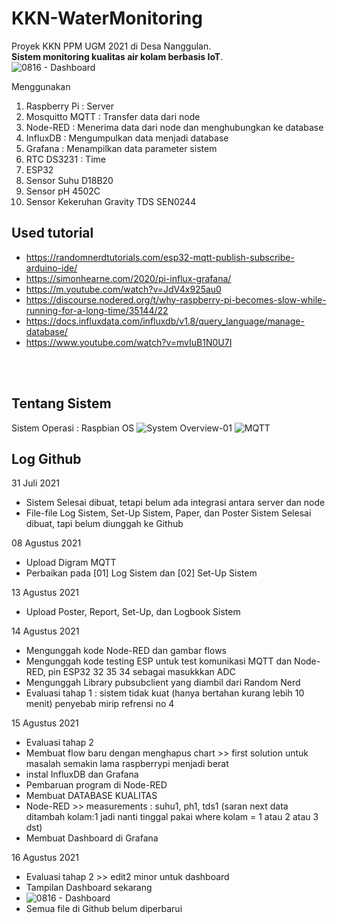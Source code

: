 # KKN-WaterMonitoring
Proyek KKN PPM UGM 2021 di Desa Nanggulan. <br>
**Sistem monitoring kualitas air kolam berbasis IoT**. <br>
![0816 - Dashboard](https://user-images.githubusercontent.com/77771888/129511819-f9261d32-d0b8-4f76-95cd-6414af761b8c.png)

Menggunakan <br> 
  1. Raspberry Pi : Server
  2. Mosquitto MQTT : Transfer data dari node
  3. Node-RED : Menerima data dari node dan menghubungkan ke database
  4. InfluxDB : Mengumpulkan data menjadi database
  5. Grafana : Menampilkan data parameter sistem
  6. RTC DS3231 : Time
  7. ESP32 
  8. Sensor Suhu D18B20
  9. Sensor pH 4502C
  10. Sensor Kekeruhan Gravity TDS SEN0244


## Used tutorial 
  - https://randomnerdtutorials.com/esp32-mqtt-publish-subscribe-arduino-ide/
  - https://simonhearne.com/2020/pi-influx-grafana/
  - https://m.youtube.com/watch?v=JdV4x925au0
  - https://discourse.nodered.org/t/why-raspberry-pi-becomes-slow-while-running-for-a-long-time/35144/22
  - https://docs.influxdata.com/influxdb/v1.8/query_language/manage-database/
  - https://www.youtube.com/watch?v=mvIuB1N0U7I

<br><br>
## Tentang Sistem
Sistem Operasi : Raspbian OS
![System Overview-01](https://user-images.githubusercontent.com/77771888/127804773-7466d698-bb92-4034-89a1-a5c3fa98a4c5.png)
![MQTT](https://user-images.githubusercontent.com/77771888/128625034-4c7409f8-faa7-4f1f-bfc2-dbc7deacfc13.png) <br>


## Log Github
31 Juli 2021 <br>
  - Sistem Selesai dibuat, tetapi belum ada integrasi antara server dan node<br>
  - File-file Log Sistem, Set-Up Sistem, Paper, dan Poster Sistem Selesai dibuat, tapi belum diunggah ke Github

08 Agustus 2021 <br>
  - Upload Digram MQTT <br>
  - Perbaikan pada [01] Log Sistem dan [02] Set-Up Sistem


13 Agustus 2021 <br>
  - Upload Poster, Report, Set-Up, dan Logbook Sistem 


14 Agustus 2021 <br>
  - Mengunggah kode Node-RED dan gambar flows <br>
  - Mengunggah kode testing ESP untuk test komunikasi MQTT dan Node-RED, pin ESP32 32 35 34 sebagai masukkkan ADC
  - Mengunggah Library pubsubclient yang diambil dari Random Nerd
  - Evaluasi tahap 1 : sistem tidak kuat (hanya bertahan kurang lebih 10 menit) penyebab mirip refrensi no 4

15 Agustus 2021 <br>
  - Evaluasi tahap 2
  - Membuat flow baru dengan menghapus chart >> first solution untuk masalah semakin lama raspberrypi menjadi berat
  - instal InfluxDB dan Grafana
  - Pembaruan program di Node-RED
  - Membuat DATABASE KUALITAS
  - Node-RED >> measurements :  suhu1, ph1, tds1 (saran next data ditambah kolam:1 jadi nanti tinggal pakai where kolam = 1 atau 2 atau 3 dst)
  - Membuat Dashboard di Grafana

16 Agustus 2021 <br>
  -  Evaluasi tahap 2 >> edit2 minor untuk dashboard
  -  Tampilan Dashboard sekarang
  -  ![0816 - Dashboard](https://user-images.githubusercontent.com/77771888/129511771-ad139c05-0a78-4234-82c7-f95cdc490a36.png)
  -  Semua file di Github belum diperbarui
